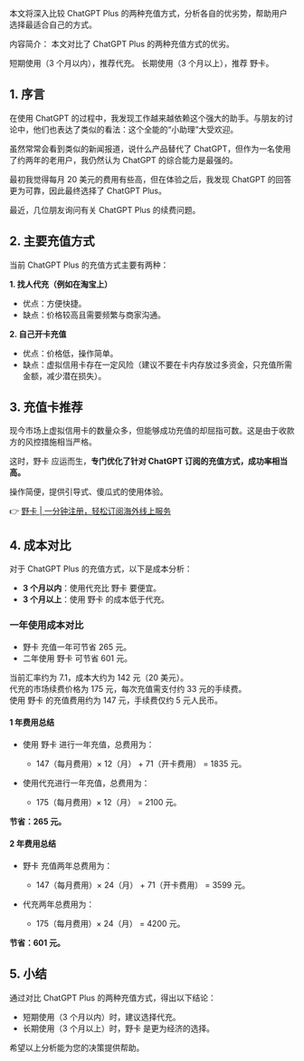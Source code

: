 本文将深入比较 ChatGPT Plus 的两种充值方式，分析各自的优劣势，帮助用户选择最适合自己的方式。

内容简介： 
本文对比了 ChatGPT Plus 的两种充值方式的优劣。

短期使用（3 个月以内），推荐代充。
长期使用（3 个月以上），推荐 野卡。

## 1. 序言

在使用 ChatGPT 的过程中，我发现工作越来越依赖这个强大的助手。与朋友的讨论中，他们也表达了类似的看法：这个全能的“小助理”大受欢迎。

虽然常常会看到类似的新闻报道，说什么产品替代了 ChatGPT，但作为一名使用了约两年的老用户，我仍然认为 ChatGPT 的综合能力是最强的。

最初我觉得每月 20 美元的费用有些高，但在体验之后，我发现 ChatGPT 的回答更为可靠，因此最终选择了 ChatGPT Plus。

最近，几位朋友询问有关 ChatGPT Plus 的续费问题。

## 2. 主要充值方式

当前 ChatGPT Plus 的充值方式主要有两种：

**1. 找人代充（例如在淘宝上）**  
- 优点：方便快捷。  
- 缺点：价格较高且需要频繁与商家沟通。

**2. 自己开卡充值**  
- 优点：价格低，操作简单。  
- 缺点：虚拟信用卡存在一定风险（建议不要在卡内存放过多资金，只充值所需金额，减少潜在损失）。

## 3. 充值卡推荐

现今市场上虚拟信用卡的数量众多，但能够成功充值的却屈指可数。这是由于收款方的风控措施相当严格。

这时，野卡 应运而生，**专门优化了针对 ChatGPT 订阅的充值方式，成功率相当高。**

操作简便，提供引导式、傻瓜式的使用体验。

👉 [野卡 | 一分钟注册，轻松订阅海外线上服务](https://bit.ly/bewildcard)

## 4. 成本对比

对于 ChatGPT Plus 的充值方式，以下是成本分析：

- **3 个月以内**：使用代充比 野卡 要便宜。
- **3 个月以上**：使用 野卡 的成本低于代充。

### 一年使用成本对比

- 野卡 充值一年可节省 265 元。
- 二年使用 野卡 可节省 601 元。

当前汇率约为 7.1，成本大约为 142 元（20 美元）。  
代充的市场续费价格为 175 元，每次充值需支付约 33 元的手续费。  
使用 野卡 的充值费用约为 147 元，手续费仅约 5 元人民币。

#### 1 年费用总结

- 使用 野卡 进行一年充值，总费用为：
  - 147（每月费用）× 12（月） + 71（开卡费用） = 1835 元。
  
- 使用代充进行一年充值，总费用为：
  - 175（每月费用）× 12（月） = 2100 元。

**节省：265 元。**

#### 2 年费用总结

- 野卡 充值两年总费用为：
  - 147（每月费用）× 24（月） + 71（开卡费用） = 3599 元。
  
- 代充两年总费用为：
  - 175（每月费用）× 24（月） = 4200 元。

**节省：601 元。**

## 5. 小结

通过对比 ChatGPT Plus 的两种充值方式，得出以下结论：

- 短期使用（3 个月以内）时，建议选择代充。
- 长期使用（3 个月以上）时，野卡 是更为经济的选择。

希望以上分析能为您的决策提供帮助。